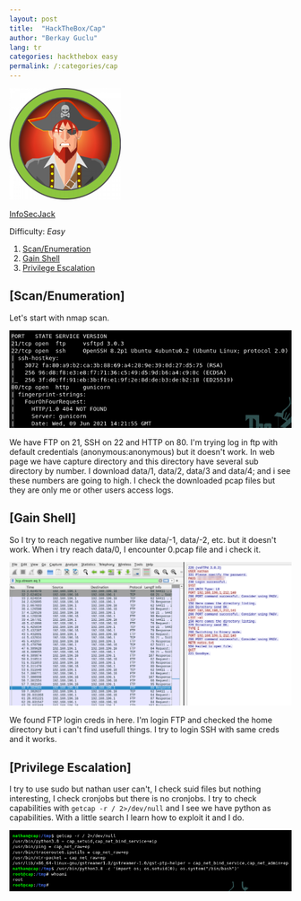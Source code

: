 ```yaml
---
layout: post
title:  "HackTheBox/Cap"
author: "Berkay Guclu"
lang: tr
categories: hackthebox easy
permalink: /:categories/cap
---
```


[<img src="/assets/images/hackthebox/cap.png" height="199">](https://app.hackthebox.eu/machines/Cap)

[InfoSecJack](https://app.hackthebox.eu/users/52045)

Difficulty: *Easy*

1. [Scan/Enumeration](#scan/enumeration)
2. [Gain Shell](#gain-shell)
3. [Privilege Escalation](#privilege-escalation)

## [Scan/Enumeration]

Let's start with nmap scan.

![cap-1.png](/assets/images/hackthebox/cap-1.png)

We have FTP on 21, SSH on 22 and HTTP on 80. I'm trying log in ftp with default credentials (anonymous:anonymous) but it doesn't work. In web page we have capture directory and this directory have several sub directory by number. I download data/1, data/2, data/3 and data/4; and i see these numbers are going to high. I check the downloaded pcap files but they are only me or other users access logs.

## [Gain Shell]

So I try to reach negative number like data/-1, data/-2, etc. but it doesn't work. When i try reach data/0, I encounter 0.pcap file and i check it.

![cap-2.png](/assets/images/hackthebox/cap-2.png)

We found FTP login creds in here. I'm login FTP and checked the home directory but i can't find usefull things. I try to login SSH with same creds and it works.

## [Privilege Escalation]

I try to use sudo but nathan user can't, I check suid files but nothing interesting, I check cronjobs but there is no cronjobs. I try to check capabilities with `getcap -r / 2>/dev/null` and I see we have python as capabilities. With a little search I learn how to exploit it and I do.

![cap-3.png](/assets/images/hackthebox/cap-3.png)
